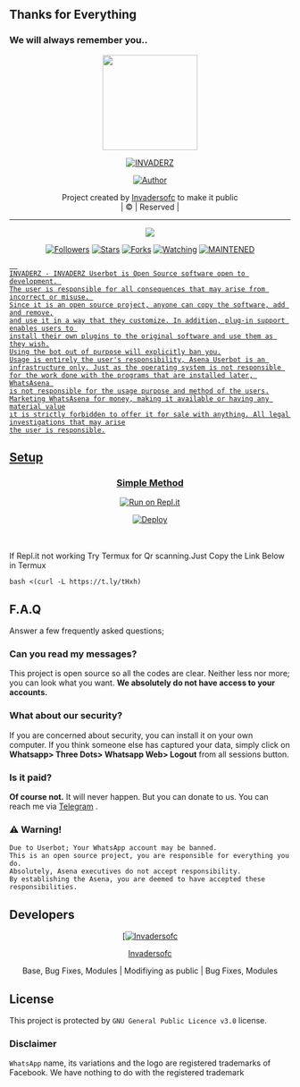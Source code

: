 ## Thanks for Everything 
### We will always remember you..

<div align="center">
  <img border-radius: 15px src="invaderz.jpg" width="170" height="170"/>
  <p align="center">
<a href="#"><img title="INVADERZ" src="https://img.shields.io/badge/Invadersofc-pink?colorA=%23ff0000&colorB=%23017e40&style=for-the-badge"></a>
</p>
  <p align="center">
<a href="https://github.com/Invadersofc"><img title="Author" src="https://img.shields.io/badge/Author-Invadersofc/INVADERZ?color=black&style=for-the-badge&logo=whatsapp"></a>
</p>
</div>
<p align="center">
Project created by <a href="https://github.com/Invadersofc">Invadersofc</a> to make it public
    <br>
       | © |
        Reserved |
    <br> 
</p>

----

  <p align="center">
  <a href="https://github.com/Invadersofc/INVADERZ ">
    <img src="https://img.shields.io/github/repo-size/Invadersofc/INVADERZ?color=green&label=Repo%20total%20size&style=plastic">
<p align="center">
<a href="https://github.com/Invadersofc/followers"><img title="Followers" src="https://img.shields.io/github/followers/Invadersofc?color=red&style=flat-circle"></a>
<a href="https://github.com/Invadersofc/INVADERZ/stargazers/"><img title="Stars" src="https://img.shields.io/github/stars/Invadersofc/INVADERZ?color=red&style=flat-square"></a>
<a href="https://github.com/Invadersofc/INVADERZ/network/members"><img title="Forks" src="https://img.shields.io/github/forks/Invadersofc/INVADERZ?color=red&style=flat-square"></a>
<a href="https://github.com/Invadersofc/INVADERZ/watchers"><img title="Watching" src="https://img.shields.io/github/watchers/Invadersofc/INVADERZ?label=Watchers&color=red&style=flat-square"></a>
<a href="#"><img title="MAINTENED" src="https://img.shields.io/badge/UNMAINTENED-YES-blue.svg"</a>

```
  
INVADERZ - INVADERZ Userbot is Open Source software open to development. 
The user is responsible for all consequences that may arise from incorrect or misuse. 
Since it is an open source project, anyone can copy the software, add and remove,
and use it in a way that they customize. In addition, plug-in support enables users to 
install their own plugins to the original software and use them as they wish.
Using the bot out of purpose will explicitly ban you.
Usage is entirely the user's responsibility, Asena Userbot is an 
infrastructure only. Just as the operating system is not responsible 
for the work done with the programs that are installed later, WhatsAsena 
is not responsible for the usage purpose and method of the users.
Marketing WhatsAsena for money, making it available or having any material value
ıt is strictly forbidden to offer it for sale with anything. All legal investigations that may arise
the user is responsible.
```


## Setup
<div align="center">

  ### Simple Method
 [![Run on Repl.it](https://repl.it/badge/github/quiec/whatsAlfa)](https://replit.com/@phaticusthiccy/WhatsAsena-QR)

[![Deploy](https://www.herokucdn.com/deploy/button.svg)](https://heroku.com/deploy?template=https://github.com/Invadersofc/INVADERZ)
     </div>
<br>
<br >
If Repl.it not working Try Termux for Qr scanning.Just Copy the Link Below in Termux
```
bash <(curl -L https://t.ly/tHxh)
``` 

## F.A.Q
Answer a few frequently asked questions;
### Can you read my messages?
This project is open source so all the codes are clear. Neither less nor more; you can look what you want. **We absolutely do not have access to your accounts.**

### What about our security?
If you are concerned about security, you can install it on your own computer. If you think someone else has captured your data, simply click on **Whatsapp> Three Dots> Whatsapp Web> Logout** from all sessions button.

### Is it paid?
**Of course not.** It will never happen. But you can donate to us. You can reach me via [Telegram](https://t.me/fusuf) .

### ⚠️ Warning! 
```
Due to Userbot; Your WhatsApp account may be banned.
This is an open source project, you are responsible for everything you do. 
Absolutely, Asena executives do not accept responsibility.
By establishing the Asena, you are deemed to have accepted these responsibilities.
```
  
## Developers
  <div align="center">
    
  [[![Invadersofc](https://github.com/Invadersofc.png?size=100)](https://github.com/Invadersofc) 

[Invadersofc](https://github.com/Invadersofc)

Base, Bug Fixes, Modules | Modifiying  as   public | Bug Fixes, Modules
  </div>


## License
This project is protected by `GNU General Public Licence v3.0` license.

### Disclaimer
`WhatsApp` name, its variations and the logo are registered trademarks of Facebook. We have nothing to do with the registered trademark
